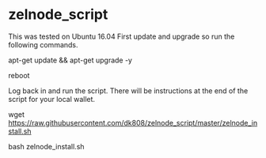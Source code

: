 # zelnode_script
This was tested on Ubuntu 16.04 
First update and upgrade so run the following commands.

apt-get update && apt-get upgrade -y

reboot

Log back in and run the script. There will be instructions at the end of the script for your local wallet.

wget https://raw.githubusercontent.com/dk808/zelnode_script/master/zelnode_install.sh

bash zelnode_install.sh

